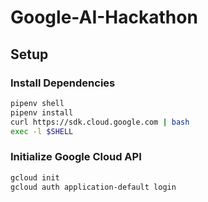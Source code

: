 # Google-AI-Hackathon

## Setup 

### Install Dependencies

```bash
pipenv shell
pipenv install
curl https://sdk.cloud.google.com | bash
exec -l $SHELL
```

### Initialize Google Cloud API

```bash
gcloud init
gcloud auth application-default login
```